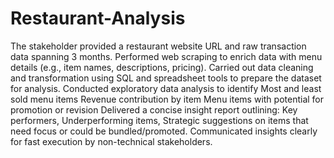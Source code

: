 # Restaurant-Analysis
The stakeholder provided a restaurant website URL and raw transaction data spanning 3 months.
Performed web scraping to enrich data with menu details (e.g., item names, descriptions, pricing).
Carried out data cleaning and transformation using SQL and spreadsheet tools to prepare the dataset for analysis.
Conducted exploratory data analysis to identify
Most and least sold menu items
Revenue contribution by item
Menu items with potential for promotion or revision
Delivered a concise insight report outlining: Key performers, Underperforming items, Strategic suggestions on items that need focus or could be bundled/promoted. Communicated insights clearly for fast execution by non-technical stakeholders.
